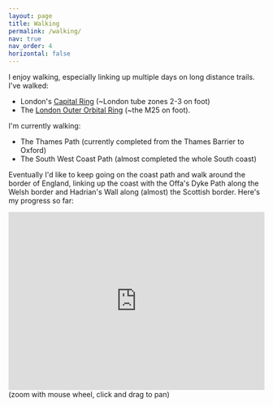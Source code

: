 ```yaml
---
layout: page
title: Walking
permalink: /walking/
nav: true
nav_order: 4
horizontal: false
---
```

I enjoy walking, especially linking up multiple days on long distance trails.
I've walked:

- London's [Capital Ring](https://tfl.gov.uk/modes/walking/capital-ring) (~London tube zones 2-3 on foot)
- The [London Outer Orbital Ring](https://tfl.gov.uk/modes/walking/loop-walk) (~the M25 on foot).

I'm currently walking:
- The Thames Path (currently completed from the Thames Barrier to Oxford)
- The South West Coast Path (almost completed the whole South coast)

Eventually I'd like to keep going on the coast path and walk around the border
of England, linking up the coast with the Offa's Dyke Path along the Welsh
border and Hadrian's Wall along (almost) the Scottish border. Here's my progress so
far:

<iframe src="https://www.davidstansby.com/coast-path/" height="350px" width="100%" style="border:none;"></iframe>
(zoom with mouse wheel, click and drag to pan)
